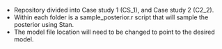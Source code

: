 * Repository divided into Case study 1 (CS_1), and Case study 2 (C2_2).
* Within each folder is a sample_posterior.r script that will sample the posterior using Stan.
* The model file location will need to be changed to point to the desired model.
